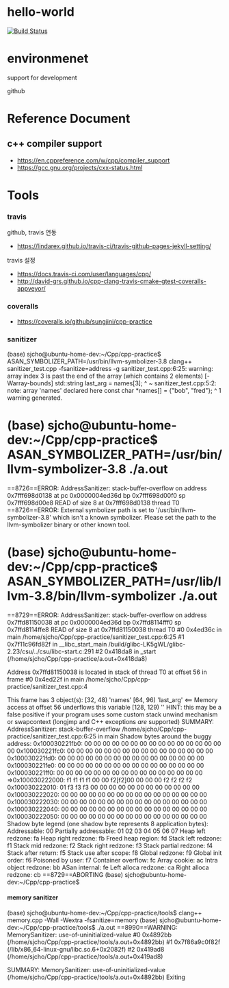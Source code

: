 # hello-world

[![Build Status](https://travis-ci.com/sungjini/cpp-practice.svg?branch=master)](https://travis-ci.com/sungjini/cpp-practice)

# environmenet

support for development

github


# Reference Document 

## c++ compiler support

* https://en.cppreference.com/w/cpp/compiler_support
* https://gcc.gnu.org/projects/cxx-status.html


# Tools

### travis

github, travis 연동
* https://lindarex.github.io/travis-ci/travis-github-pages-jekyll-setting/

travis 설정
* https://docs.travis-ci.com/user/languages/cpp/
* http://david-grs.github.io/cpp-clang-travis-cmake-gtest-coveralls-appveyor/

### coveralls

* https://coveralls.io/github/sungjini/cpp-practice


### sanitizer

(base) sjcho@ubuntu-home-dev:~/Cpp/cpp-practice$ ASAN_SYMBOLIZER_PATH=/usr/bin/llvm-symbolizer-3.8 clang++ sanitizer_test.cpp -fsanitize=address -g
sanitizer_test.cpp:6:25: warning: array index 3 is past the end of the array (which contains 2 elements) [-Warray-bounds]
 std::string last_arg = names[3];
                         ^     ~
												 sanitizer_test.cpp:5:2: note: array 'names' declared here
												  const char *names[] = {"bob", "fred"};
 ^
 1 warning generated.

 (base) sjcho@ubuntu-home-dev:~/Cpp/cpp-practice$ ASAN_SYMBOLIZER_PATH=/usr/bin/llvm-symbolizer-3.8 ./a.out
 =================================================================
 ==8726==ERROR: AddressSanitizer: stack-buffer-overflow on address 0x7fff698d0138 at pc 0x0000004ed36d bp 0x7fff698d00f0 sp 0x7fff698d00e8
 READ of size 8 at 0x7fff698d0138 thread T0
 ==8726==ERROR: External symbolizer path is set to '/usr/bin/llvm-symbolizer-3.8' which isn't a known symbolizer. Please set the path to the llvm-symbolizer binary or other known tool.

 (base) sjcho@ubuntu-home-dev:~/Cpp/cpp-practice$ ASAN_SYMBOLIZER_PATH=/usr/lib/llvm-3.8/bin/llvm-symbolizer ./a.out
 =================================================================
 ==8729==ERROR: AddressSanitizer: stack-buffer-overflow on address 0x7ffd81150038 at pc 0x0000004ed36d bp 0x7ffd8114fff0 sp 0x7ffd8114ffe8
 READ of size 8 at 0x7ffd81150038 thread T0
     #0 0x4ed36c in main /home/sjcho/Cpp/cpp-practice/sanitizer_test.cpp:6:25
     #1 0x7f11c96fd82f in __libc_start_main /build/glibc-LK5gWL/glibc-2.23/csu/../csu/libc-start.c:291
     #2 0x418da8 in _start (/home/sjcho/Cpp/cpp-practice/a.out+0x418da8)

 Address 0x7ffd81150038 is located in stack of thread T0 at offset 56 in frame
     #0 0x4ed22f in main /home/sjcho/Cpp/cpp-practice/sanitizer_test.cpp:4

   This frame has 3 object(s):
		    [32, 48) 'names'
				     [64, 96) 'last_arg' <== Memory access at offset 56 underflows this variable
					     [128, 129) ''
						HINT: this may be a false positive if your program uses some custom stack unwind mechanism or swapcontext
						       (longjmp and C++ exceptions *are* supported)
						 SUMMARY: AddressSanitizer: stack-buffer-overflow /home/sjcho/Cpp/cpp-practice/sanitizer_test.cpp:6:25 in main
											Shadow bytes around the buggy address:
													   0x100030221fb0: 00 00 00 00 00 00 00 00 00 00 00 00 00 00 00 00
														   0x100030221fc0: 00 00 00 00 00 00 00 00 00 00 00 00 00 00 00 00
															  0x100030221fd0: 00 00 00 00 00 00 00 00 00 00 00 00 00 00 00 00
															   0x100030221fe0: 00 00 00 00 00 00 00 00 00 00 00 00 00 00 00 00
															   0x100030221ff0: 00 00 00 00 00 00 00 00 00 00 00 00 00 00 00 00
															 =>0x100030222000: f1 f1 f1 f1 00 00 f2[f2]00 00 00 00 f2 f2 f2 f2
															   0x100030222010: 01 f3 f3 f3 00 00 00 00 00 00 00 00 00 00 00 00
															   0x100030222020: 00 00 00 00 00 00 00 00 00 00 00 00 00 00 00 00
															   0x100030222030: 00 00 00 00 00 00 00 00 00 00 00 00 00 00 00 00
															   0x100030222040: 00 00 00 00 00 00 00 00 00 00 00 00 00 00 00 00
															   0x100030222050: 00 00 00 00 00 00 00 00 00 00 00 00 00 00 00 00
															 Shadow byte legend (one shadow byte represents 8 application bytes):
																  Addressable:           00
																	  Partially addressable: 01 02 03 04 05 06 07
																	   Heap left redzone:       fa
																	   Heap right redzone:      fb
																	   Freed heap region:       fd
																	   Stack left redzone:      f1
																	   Stack mid redzone:       f2
																	   Stack right redzone:     f3
																	   Stack partial redzone:   f4
																	   Stack after return:      f5
																	   Stack use after scope:   f8
																	   Global redzone:          f9
																	   Global init order:       f6
																	   Poisoned by user:        f7
																	   Container overflow:      fc
																	   Array cookie:            ac
																	   Intra object redzone:    bb
																	   ASan internal:           fe
																	   Left alloca redzone:     ca
																	   Right alloca redzone:    cb
																	 ==8729==ABORTING
																	 (base) sjcho@ubuntu-home-dev:~/Cpp/cpp-practice$

#### memory sanitizer

(base) sjcho@ubuntu-home-dev:~/Cpp/cpp-practice/tools$ clang++ memory.cpp -Wall -Wextra -fsanitize=memory
(base) sjcho@ubuntu-home-dev:~/Cpp/cpp-practice/tools$ ./a.out
==8990==WARNING: MemorySanitizer: use-of-uninitialized-value
    #0 0x4892bb  (/home/sjcho/Cpp/cpp-practice/tools/a.out+0x4892bb)
    #1 0x7f86a9c0f82f  (/lib/x86_64-linux-gnu/libc.so.6+0x2082f)
    #2 0x419ad8  (/home/sjcho/Cpp/cpp-practice/tools/a.out+0x419ad8)

SUMMARY: MemorySanitizer: use-of-uninitialized-value (/home/sjcho/Cpp/cpp-practice/tools/a.out+0x4892bb)
Exiting


